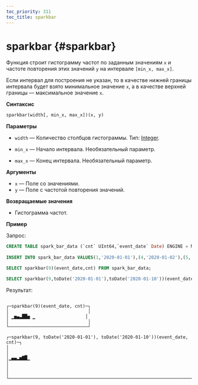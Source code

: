 ```yaml
---
toc_priority: 311
toc_title: sparkbar
---
```


# sparkbar {#sparkbar}

Функция строит гистограмму частот по заданным значениям `x` и частоте повторения этих значений `y` на интервале `[min_x, max_x]`. 

Если интервал для построения не указан, то в качестве нижней границы интервала будет взято минимальное значение `x`, а в качестве верхней границы — максимальное значение `x`.


**Синтаксис**

``` sql
sparkbar(width[, min_x, max_x])(x, y)
```

**Параметры**

-   `width` — Количество столбцов гистограммы. Тип: [Integer](../../../sql-reference/data-types/int-uint.md).

-   `min_x` — Начало интервала. Необязательный параметр.
-   `max_x` — Конец интервала. Необязательный параметр.

**Аргументы**

-   `x` — Поле со значениями.
-   `y` — Поле с частотой повторения значений.


**Возвращаемые значения**

-   Гистограмма частот.

**Пример**

Запрос:

``` sql
CREATE TABLE spark_bar_data (`cnt` UInt64,`event_date` Date) ENGINE = MergeTree ORDER BY event_date SETTINGS index_granularity = 8192;
 
INSERT INTO spark_bar_data VALUES(1,'2020-01-01'),(4,'2020-01-02'),(5,'2020-01-03'),(2,'2020-01-04'),(3,'2020-01-05'),(7,'2020-01-06'),(6,'2020-01-07'),(8,'2020-01-08'),(2,'2020-01-11');

SELECT sparkbar(9)(event_date,cnt) FROM spark_bar_data;

SELECT sparkbar(9,toDate('2020-01-01'),toDate('2020-01-10'))(event_date,cnt) FROM spark_bar_data;
```

Результат:

``` text

┌─sparkbar(9)(event_date, cnt)─┐
│                              │
│ ▁▅▄▃██▅ ▁                   │
│                              │
└──────────────────────────────┘

┌─sparkbar(9, toDate('2020-01-01'), toDate('2020-01-10'))(event_date, cnt)─┐
│                                                                          │
│▁▄▄▂▅▇█▁                                                                 │
│                                                                          │
└──────────────────────────────────────────────────────────────────────────┘
```

